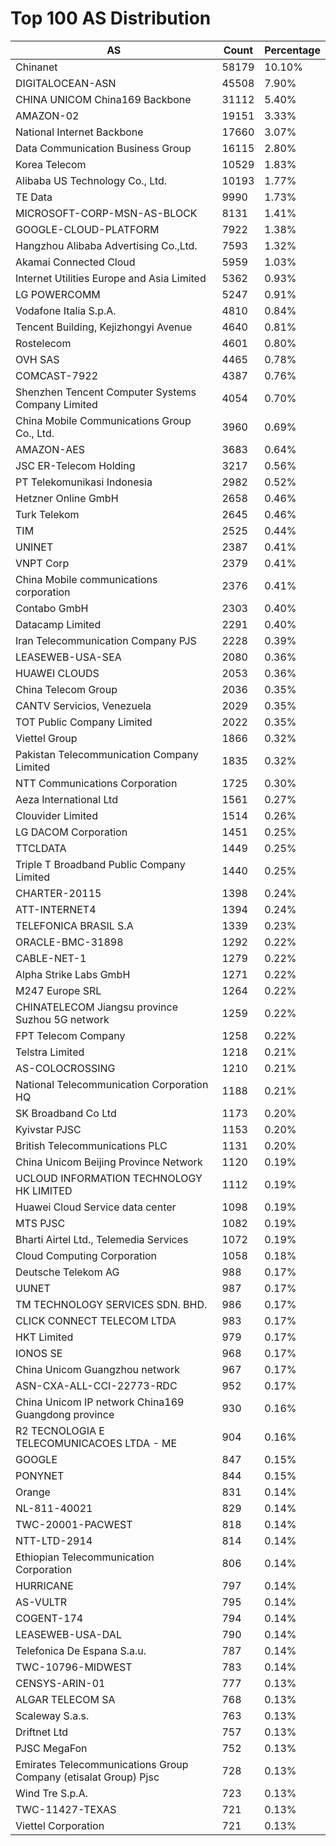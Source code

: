 # Top 100 AS Distribution
| AS | Count | Percentage |
|----|----|----|
| Chinanet | 58179 | 10.10% |
| DIGITALOCEAN-ASN | 45508 | 7.90% |
| CHINA UNICOM China169 Backbone | 31112 | 5.40% |
| AMAZON-02 | 19151 | 3.33% |
| National Internet Backbone | 17660 | 3.07% |
| Data Communication Business Group | 16115 | 2.80% |
| Korea Telecom | 10529 | 1.83% |
| Alibaba US Technology Co., Ltd. | 10193 | 1.77% |
| TE Data | 9990 | 1.73% |
| MICROSOFT-CORP-MSN-AS-BLOCK | 8131 | 1.41% |
| GOOGLE-CLOUD-PLATFORM | 7922 | 1.38% |
| Hangzhou Alibaba Advertising Co.,Ltd. | 7593 | 1.32% |
| Akamai Connected Cloud | 5959 | 1.03% |
| Internet Utilities Europe and Asia Limited | 5362 | 0.93% |
| LG POWERCOMM | 5247 | 0.91% |
| Vodafone Italia S.p.A. | 4810 | 0.84% |
| Tencent Building, Kejizhongyi Avenue | 4640 | 0.81% |
| Rostelecom | 4601 | 0.80% |
| OVH SAS | 4465 | 0.78% |
| COMCAST-7922 | 4387 | 0.76% |
| Shenzhen Tencent Computer Systems Company Limited | 4054 | 0.70% |
| China Mobile Communications Group Co., Ltd. | 3960 | 0.69% |
| AMAZON-AES | 3683 | 0.64% |
| JSC ER-Telecom Holding | 3217 | 0.56% |
| PT Telekomunikasi Indonesia | 2982 | 0.52% |
| Hetzner Online GmbH | 2658 | 0.46% |
| Turk Telekom | 2645 | 0.46% |
| TIM | 2525 | 0.44% |
| UNINET | 2387 | 0.41% |
| VNPT Corp | 2379 | 0.41% |
| China Mobile communications corporation | 2376 | 0.41% |
| Contabo GmbH | 2303 | 0.40% |
| Datacamp Limited | 2291 | 0.40% |
| Iran Telecommunication Company PJS | 2228 | 0.39% |
| LEASEWEB-USA-SEA | 2080 | 0.36% |
| HUAWEI CLOUDS | 2053 | 0.36% |
| China Telecom Group | 2036 | 0.35% |
| CANTV Servicios, Venezuela | 2029 | 0.35% |
| TOT Public Company Limited | 2022 | 0.35% |
| Viettel Group | 1866 | 0.32% |
| Pakistan Telecommunication Company Limited | 1835 | 0.32% |
| NTT Communications Corporation | 1725 | 0.30% |
| Aeza International Ltd | 1561 | 0.27% |
| Clouvider Limited | 1514 | 0.26% |
| LG DACOM Corporation | 1451 | 0.25% |
| TTCLDATA | 1449 | 0.25% |
| Triple T Broadband Public Company Limited | 1440 | 0.25% |
| CHARTER-20115 | 1398 | 0.24% |
| ATT-INTERNET4 | 1394 | 0.24% |
| TELEFONICA BRASIL S.A | 1339 | 0.23% |
| ORACLE-BMC-31898 | 1292 | 0.22% |
| CABLE-NET-1 | 1279 | 0.22% |
| Alpha Strike Labs GmbH | 1271 | 0.22% |
| M247 Europe SRL | 1264 | 0.22% |
| CHINATELECOM Jiangsu province Suzhou 5G network | 1259 | 0.22% |
| FPT Telecom Company | 1258 | 0.22% |
| Telstra Limited | 1218 | 0.21% |
| AS-COLOCROSSING | 1210 | 0.21% |
| National Telecommunication Corporation HQ | 1188 | 0.21% |
| SK Broadband Co Ltd | 1173 | 0.20% |
| Kyivstar PJSC | 1153 | 0.20% |
| British Telecommunications PLC | 1131 | 0.20% |
| China Unicom Beijing Province Network | 1120 | 0.19% |
| UCLOUD INFORMATION TECHNOLOGY HK LIMITED | 1112 | 0.19% |
| Huawei Cloud Service data center | 1098 | 0.19% |
| MTS PJSC | 1082 | 0.19% |
| Bharti Airtel Ltd., Telemedia Services | 1072 | 0.19% |
| Cloud Computing Corporation | 1058 | 0.18% |
| Deutsche Telekom AG | 988 | 0.17% |
| UUNET | 987 | 0.17% |
| TM TECHNOLOGY SERVICES SDN. BHD. | 986 | 0.17% |
| CLICK CONNECT TELECOM LTDA | 983 | 0.17% |
| HKT Limited | 979 | 0.17% |
| IONOS SE | 968 | 0.17% |
| China Unicom Guangzhou network | 967 | 0.17% |
| ASN-CXA-ALL-CCI-22773-RDC | 952 | 0.17% |
| China Unicom IP network China169 Guangdong province | 930 | 0.16% |
| R2 TECNOLOGIA E TELECOMUNICACOES LTDA - ME | 904 | 0.16% |
| GOOGLE | 847 | 0.15% |
| PONYNET | 844 | 0.15% |
| Orange | 831 | 0.14% |
| NL-811-40021 | 829 | 0.14% |
| TWC-20001-PACWEST | 818 | 0.14% |
| NTT-LTD-2914 | 814 | 0.14% |
| Ethiopian Telecommunication Corporation | 806 | 0.14% |
| HURRICANE | 797 | 0.14% |
| AS-VULTR | 795 | 0.14% |
| COGENT-174 | 794 | 0.14% |
| LEASEWEB-USA-DAL | 790 | 0.14% |
| Telefonica De Espana S.a.u. | 787 | 0.14% |
| TWC-10796-MIDWEST | 783 | 0.14% |
| CENSYS-ARIN-01 | 777 | 0.13% |
| ALGAR TELECOM SA | 768 | 0.13% |
| Scaleway S.a.s. | 763 | 0.13% |
| Driftnet Ltd | 757 | 0.13% |
| PJSC MegaFon | 752 | 0.13% |
| Emirates Telecommunications Group Company (etisalat Group) Pjsc | 728 | 0.13% |
| Wind Tre S.p.A. | 723 | 0.13% |
| TWC-11427-TEXAS | 721 | 0.13% |
| Viettel Corporation | 721 | 0.13% |
